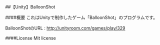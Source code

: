 ##【Unity】BalloonShot

####概要
これはUnityで制作したゲーム「BalloonShot」のプログラムです。

BalloonShotのURL : http://unityroom.com/games/play/329

####License
Mit license
